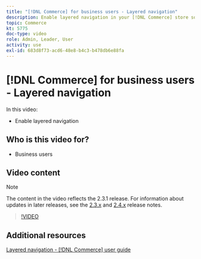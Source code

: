 ```yaml
---
title: "[!DNL Commerce] for business users - Layered navigation"
description: Enable layered navigation in your [!DNL Commerce] store so that customers can find products easily and quickly.
topic: Commerce
kt: 5775
doc-type: video
role: Admin, Leader, User
activity: use
exl-id: 683d8f73-acd6-48e8-b4c3-b478db6e88fa
---
```

# [!DNL Commerce] for business users - Layered navigation

In this video:

- Enable layered navigation

## Who is this video for?

- Business users

## Video content

>[!NOTE]
>
>The content in the video reflects the 2.3.1 release. For information about updates in later releases, see the [ 2.3.x](https://devdocs.magento.com/guides/v2.3/release-notes/bk-release-notes.html) and [2.4.x](https://devdocs.magento.com/guides/v2.4/release-notes/bk-release-notes.html) release notes.

>[!VIDEO](https://video.tv.adobe.com/v/36186?quality=12&learn=on)

## Additional resources

[Layered navigation - [!DNL Commerce] user guide](https://docs.magento.com/user-guide/catalog/navigation-layered.html)
